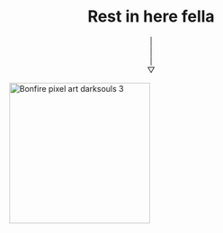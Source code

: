 <h1 align="center">Rest in here fella</h1>

<p align="center">|<br>|<br>|<br>▽</p>

<img src="https://c.tenor.com/drxH1lO9cfEAAAAj/dark-souls-bonfire.gif" alt="Bonfire pixel art darksouls 3" width="250px">
